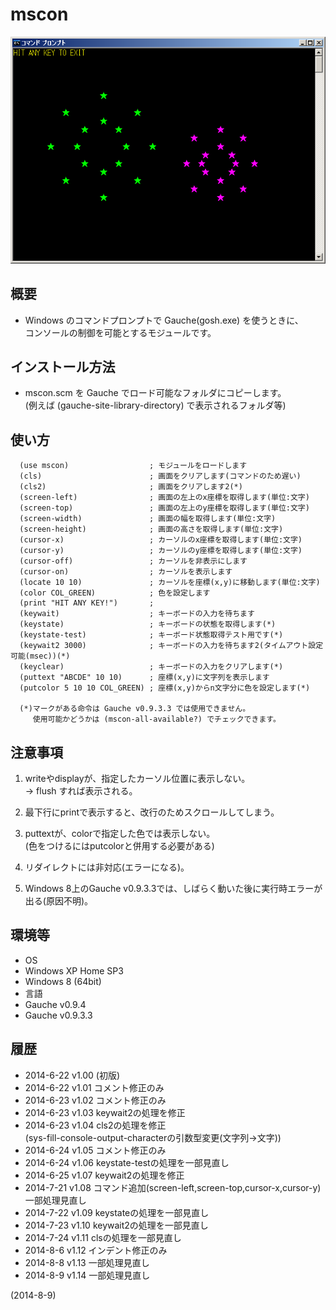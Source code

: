 # mscon

![image](image.png)

## 概要
- Windows のコマンドプロンプトで Gauche(gosh.exe) を使うときに、  
  コンソールの制御を可能とするモジュールです。


## インストール方法
- mscon.scm を Gauche でロード可能なフォルダにコピーします。  
  (例えば (gauche-site-library-directory) で表示されるフォルダ等)


## 使い方
```
  (use mscon)                  ; モジュールをロードします
  (cls)                        ; 画面をクリアします(コマンドのため遅い)
  (cls2)                       ; 画面をクリアします2(*)
  (screen-left)                ; 画面の左上のx座標を取得します(単位:文字)
  (screen-top)                 ; 画面の左上のy座標を取得します(単位:文字)
  (screen-width)               ; 画面の幅を取得します(単位:文字)
  (screen-height)              ; 画面の高さを取得します(単位:文字)
  (cursor-x)                   ; カーソルのx座標を取得します(単位:文字)
  (cursor-y)                   ; カーソルのy座標を取得します(単位:文字)
  (cursor-off)                 ; カーソルを非表示にします
  (cursor-on)                  ; カーソルを表示します
  (locate 10 10)               ; カーソルを座標(x,y)に移動します(単位:文字)
  (color COL_GREEN)            ; 色を設定します
  (print "HIT ANY KEY!")       ;
  (keywait)                    ; キーボードの入力を待ちます
  (keystate)                   ; キーボードの状態を取得します(*)
  (keystate-test)              ; キーボード状態取得テスト用です(*)
  (keywait2 3000)              ; キーボードの入力を待ちます2(タイムアウト設定可能(msec))(*)
  (keyclear)                   ; キーボードの入力をクリアします(*)
  (puttext "ABCDE" 10 10)      ; 座標(x,y)に文字列を表示します
  (putcolor 5 10 10 COL_GREEN) ; 座標(x,y)からn文字分に色を設定します(*)

  (*)マークがある命令は Gauche v0.9.3.3 では使用できません。
     使用可能かどうかは (mscon-all-available?) でチェックできます。
```

## 注意事項
1. writeやdisplayが、指定したカーソル位置に表示しない。  
   → flush すれば表示される。

2. 最下行にprintで表示すると、改行のためスクロールしてしまう。

3. puttextが、colorで指定した色では表示しない。  
   (色をつけるにはputcolorと併用する必要がある)

4. リダイレクトには非対応(エラーになる)。

5. Windows 8上のGauche v0.9.3.3では、しばらく動いた後に実行時エラーが出る(原因不明)。


## 環境等
- OS
 - Windows XP Home SP3
 - Windows 8 (64bit)
- 言語
 - Gauche v0.9.4
 - Gauche v0.9.3.3  

## 履歴
- 2014-6-22 v1.00 (初版)
- 2014-6-22 v1.01 コメント修正のみ
- 2014-6-23 v1.02 コメント修正のみ
- 2014-6-23 v1.03 keywait2の処理を修正
- 2014-6-23 v1.04 cls2の処理を修正  
  (sys-fill-console-output-characterの引数型変更(文字列→文字))
- 2014-6-24 v1.05 コメント修正のみ
- 2014-6-24 v1.06 keystate-testの処理を一部見直し
- 2014-6-25 v1.07 keywait2の処理を修正
- 2014-7-21 v1.08 コマンド追加(screen-left,screen-top,cursor-x,cursor-y)  
  一部処理見直し
- 2014-7-22 v1.09 keystateの処理を一部見直し
- 2014-7-23 v1.10 keywait2の処理を一部見直し
- 2014-7-24 v1.11 clsの処理を一部見直し
- 2014-8-6  v1.12 インデント修正のみ
- 2014-8-8  v1.13 一部処理見直し
- 2014-8-9  v1.14 一部処理見直し


(2014-8-9)
